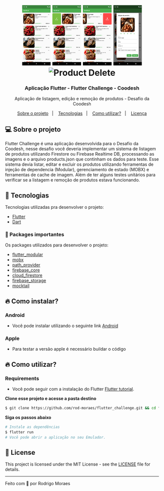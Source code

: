 <h1 align="center">
  <img alt="Products Page" src="./github/products.png" width="18.5%">
  <img alt="Products Page with Edit" src="./github/products_edit.png" width="18.5%">  
  <img alt="Products Page with Delete" src="./github/products_delete.png" width="18.5%">
  <img alt="Product Edit" src="./github/produt_edit.png" width="18.5%">
  <img alt="Product Delete" src="./github/produt_delete.png" width="18.5%">
</h1>

<h3 align="center">
  Aplicação Flutter - Flutter Challenge - Coodesh
</h3>

<p align="center">Aplicação de listagem, edição e remoção de produtos - Desafio da Coodesh</p>

<p align="center">
  <a href="#-sobre-o-projeto">Sobre o projeto</a>&nbsp;&nbsp;&nbsp;|&nbsp;&nbsp;&nbsp;
  <a href="#-tecnologias">Tecnologias</a>&nbsp;&nbsp;&nbsp;|&nbsp;&nbsp;&nbsp;
  <a href="#-como-utilizar">Como utilizar?</a>&nbsp;&nbsp;&nbsp;|&nbsp;&nbsp;&nbsp;
  <a href="#-license">Licença</a>
</p>

## 💻 Sobre o projeto

Flutter Challenge é uma aplicação desenvolvida para o Desafio da Coodesh, nesse desafio você deveria implementar um sistema de listagem de produtos utilizando Firestore ou Firebase Realtime DB, processando as imagens e o arquivo products.json que continham os dados para teste.
Esse sistema devia listar, editar e excluir os produtos utilizando ferramentas de injeção de dependencia (Modular), gerenciamento de estado (MOBX) e ferramentas de cache de imagem.
Além de ter alguns testes unitários para verificar se a listagem e remoção de produtos estava funcionando.

## 🚀 Tecnologias

Tecnologias utilizadas pra desenvolver o projeto:

- [Flutter](https://flutter.dev/)
- [Dart](https://dart.dev/)

### 💼 Packages importantes

Os packages utilizados para desenvolver o projeto:

- [flutter_modular](https://pub.dev/packages/flutter_modular)
- [mobx](https://pub.dev/packages/mobx)
- [path_provider](https://pub.dev/packages/path_provider)
- [firebase_core](https://pub.dev/packages/firebase_core)
- [cloud_firestore](https://pub.dev/packages/cloud_firestore)
- [firebase_storage](https://pub.dev/packages/firebase_storage)
- [mocktail](https://pub.dev/packages/mocktail)

## 🔥 Como instalar?

### Android

- Você pode instalar utilizando o seguinte link [Android](./github/versionAndroid.apk)

### Apple

- Para testar a versão apple é necessário buildar o código

## 🔥 Como utilizar?

### Requirements

- Você pode seguir com a instalação do Flutter [Flutter tutorial](https://docs.flutter.dev/get-started/install).

**Clone esse projeto e acesse a pasta destino**

```bash
$ git clone https://github.com/rod-moraes/flutter_challenge.git && cd flutter_challenge
```

**Siga os passos abaixo**

```bash
# Instale as dependências
$ flutter run
# Você pode abrir a aplicação no seu Emulador.
```

## 📝 License

This project is licensed under the MIT License - see the [LICENSE](LICENSE) file for details.

---

Feito com 💜 por Rodrigo Moraes
